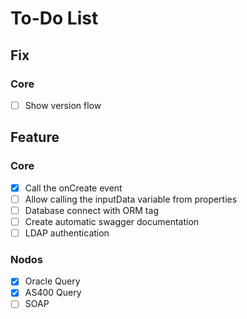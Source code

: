 # To-Do List

## Fix 
### Core
- [ ] Show version flow

## Feature
### Core
- [X] Call the onCreate event
- [ ] Allow calling the inputData variable from properties
- [ ] Database connect with ORM tag
- [ ] Create automatic swagger documentation
- [ ] LDAP authentication

### Nodos
- [X] Oracle Query
- [X] AS400 Query
- [ ] SOAP
